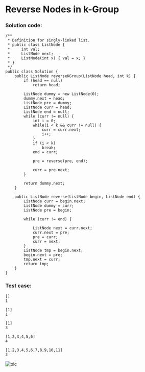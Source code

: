 # Reverse Nodes in k-Group
### Solution code:
```
/**
 * Definition for singly-linked list.
 * public class ListNode {
 *     int val;
 *     ListNode next;
 *     ListNode(int x) { val = x; }
 * }
 */
public class Solution {
    public ListNode reverseKGroup(ListNode head, int k) {
        if (head == null)
            return head;
            
        ListNode dummy = new ListNode(0);
        dummy.next = head;
        ListNode pre = dummy;
        ListNode curr = head;
        ListNode end = null;
        while (curr != null) {
            int i = 0;
            while(i < k && curr != null) {
                curr = curr.next;
                i++;
            }
            if (i < k)
                break;
            end = curr;

            pre = reverse(pre, end);
            
            curr = pre.next;
        }
        
        return dummy.next;
    }
    
    public ListNode reverse(ListNode begin, ListNode end) {
        ListNode curr = begin.next;
        ListNode dummy = curr;
        ListNode pre = begin;
        
        while (curr != end) {
            
            ListNode next = curr.next;
            curr.next = pre;
            pre = curr; 
            curr = next;
        }
        ListNode tmp = begin.next;
        begin.next = pre;
        tmp.next = curr;
        return tmp;
    }
}
```

### Test case:
```
[]
1
```
```
[1]
1
```
```
[1]
3
```
```
[1,2,3,4,5,6]
4
```
```
[1,2,3,4,5,6,7,8,9,10,11]
3
```

![pic](https://github.com/hpnhxxwn/cs501/blob/master/week2/%E5%B1%8F%E5%B9%95%E5%BF%AB%E7%85%A7%202017-06-13%20%E4%B8%8B%E5%8D%889.44.03.png?raw=true)
